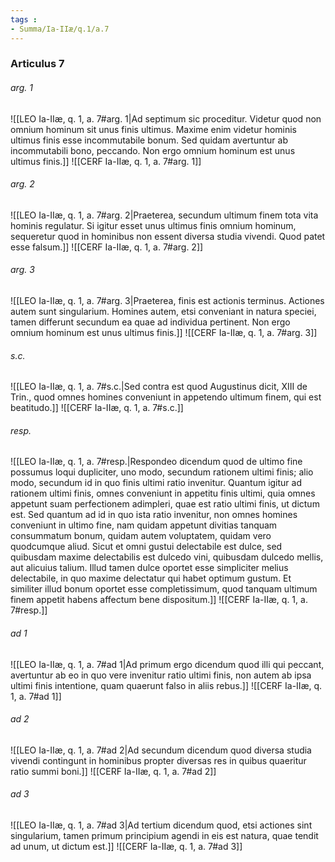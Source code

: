 ```yaml
---
tags : 
- Summa/Ia-IIæ/q.1/a.7
---
```


### Articulus 7

###### arg. 1
![[LEO Ia-IIæ, q. 1, a. 7#arg. 1|Ad septimum sic proceditur. Videtur quod non omnium hominum sit unus finis ultimus. Maxime enim videtur hominis ultimus finis esse incommutabile bonum. Sed quidam avertuntur ab incommutabili bono, peccando. Non ergo omnium hominum est unus ultimus finis.]]
![[CERF Ia-IIæ, q. 1, a. 7#arg. 1]]

###### arg. 2
![[LEO Ia-IIæ, q. 1, a. 7#arg. 2|Praeterea, secundum ultimum finem tota vita hominis regulatur. Si igitur esset unus ultimus finis omnium hominum, sequeretur quod in hominibus non essent diversa studia vivendi. Quod patet esse falsum.]]
![[CERF Ia-IIæ, q. 1, a. 7#arg. 2]]

###### arg. 3
![[LEO Ia-IIæ, q. 1, a. 7#arg. 3|Praeterea, finis est actionis terminus. Actiones autem sunt singularium. Homines autem, etsi conveniant in natura speciei, tamen differunt secundum ea quae ad individua pertinent. Non ergo omnium hominum est unus ultimus finis.]]
![[CERF Ia-IIæ, q. 1, a. 7#arg. 3]]

###### s.c.
![[LEO Ia-IIæ, q. 1, a. 7#s.c.|Sed contra est quod Augustinus dicit, XIII de Trin., quod omnes homines conveniunt in appetendo ultimum finem, qui est beatitudo.]]
![[CERF Ia-IIæ, q. 1, a. 7#s.c.]]

###### resp.
![[LEO Ia-IIæ, q. 1, a. 7#resp.|Respondeo dicendum quod de ultimo fine possumus loqui dupliciter, uno modo, secundum rationem ultimi finis; alio modo, secundum id in quo finis ultimi ratio invenitur. Quantum igitur ad rationem ultimi finis, omnes conveniunt in appetitu finis ultimi, quia omnes appetunt suam perfectionem adimpleri, quae est ratio ultimi finis, ut dictum est. Sed quantum ad id in quo ista ratio invenitur, non omnes homines conveniunt in ultimo fine, nam quidam appetunt divitias tanquam consummatum bonum, quidam autem voluptatem, quidam vero quodcumque aliud. Sicut et omni gustui delectabile est dulce, sed quibusdam maxime delectabilis est dulcedo vini, quibusdam dulcedo mellis, aut alicuius talium. Illud tamen dulce oportet esse simpliciter melius delectabile, in quo maxime delectatur qui habet optimum gustum. Et similiter illud bonum oportet esse completissimum, quod tanquam ultimum finem appetit habens affectum bene dispositum.]]
![[CERF Ia-IIæ, q. 1, a. 7#resp.]]

###### ad 1
![[LEO Ia-IIæ, q. 1, a. 7#ad 1|Ad primum ergo dicendum quod illi qui peccant, avertuntur ab eo in quo vere invenitur ratio ultimi finis, non autem ab ipsa ultimi finis intentione, quam quaerunt falso in aliis rebus.]]
![[CERF Ia-IIæ, q. 1, a. 7#ad 1]]

###### ad 2
![[LEO Ia-IIæ, q. 1, a. 7#ad 2|Ad secundum dicendum quod diversa studia vivendi contingunt in hominibus propter diversas res in quibus quaeritur ratio summi boni.]]
![[CERF Ia-IIæ, q. 1, a. 7#ad 2]]

###### ad 3
![[LEO Ia-IIæ, q. 1, a. 7#ad 3|Ad tertium dicendum quod, etsi actiones sint singularium, tamen primum principium agendi in eis est natura, quae tendit ad unum, ut dictum est.]]
![[CERF Ia-IIæ, q. 1, a. 7#ad 3]]

